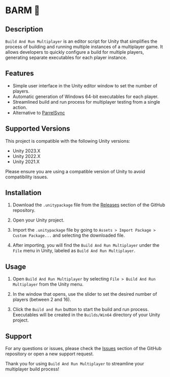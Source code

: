 # BARM 👥

## Description

`Build And Run Multiplayer` is an editor script for Unity that simplifies the process of building and running multiple instances of a multiplayer game. It allows developers to quickly configure a build for multiple players, generating separate executables for each player instance.

## Features

- Simple user interface in the Unity editor window to set the number of players.
- Automatic generation of Windows 64-bit executables for each player.
- Streamlined build and run process for multiplayer testing from a single action.
- Alternative to [ParrelSync](https://github.com/VeriorPies/ParrelSync)

## Supported Versions

This project is compatible with the following Unity versions:

- Unity 2023.X
- Unity 2022.X
- Unity 2021.X

Please ensure you are using a compatible version of Unity to avoid compatibility issues.

## Installation

1. Download the `.unitypackage` file from the [Releases](https://github.com/MisterIdle/BARM_Unity_Package/releases) section of the GitHub repository.

2. Open your Unity project.

3. Import the `.unitypackage` file by going to `Assets > Import Package > Custom Package...` and selecting the downloaded file.

4. After importing, you will find the `Build And Run Multiplayer` under the `File` menu in Unity, labeled as `Build And Run Multiplayer`.

## Usage

1. Open `Build And Run Multiplayer` by selecting `File > Build And Run Multiplayer` from the Unity menu.

2. In the window that opens, use the slider to set the desired number of players (between 2 and 16).

3. Click the `Build and Run` button to start the build and run process. Executables will be created in the `Builds/Win64` directory of your Unity project.

## Support

For any questions or issues, please check the [Issues](https://github.com/MisterIdle/BARM_Unity_Package/issues) section of the GitHub repository or open a new support request.

Thank you for using `Build And Run Multiplayer` to streamline your multiplayer build process!
